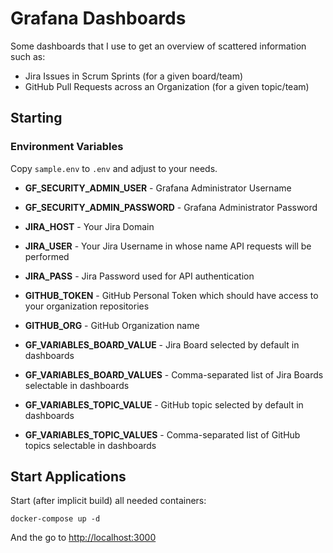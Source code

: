 # Grafana Dashboards

Some dashboards that I use to get an overview of scattered information such as:
- Jira Issues in Scrum Sprints (for a given board/team)
- GitHub Pull Requests across an Organization (for a given topic/team)

## Starting

### Environment Variables

Copy `sample.env` to `.env` and adjust to your needs.

* **GF_SECURITY_ADMIN_USER** - Grafana Administrator Username
* **GF_SECURITY_ADMIN_PASSWORD** - Grafana Administrator Password

* **JIRA_HOST** - Your Jira Domain
* **JIRA_USER** - Your Jira Username in whose name API requests will be performed
* **JIRA_PASS** - Jira Password used for API authentication

* **GITHUB_TOKEN** - GitHub Personal Token which should have access to your organization repositories
* **GITHUB_ORG** - GitHub Organization name

* **GF_VARIABLES_BOARD_VALUE** - Jira Board selected by default in dashboards
* **GF_VARIABLES_BOARD_VALUES** - Comma-separated list of Jira Boards selectable in dashboards

* **GF_VARIABLES_TOPIC_VALUE** - GitHub topic selected by default in dashboards
* **GF_VARIABLES_TOPIC_VALUES** - Comma-separated list of GitHub topics selectable in dashboards

## Start Applications

Start (after implicit build) all needed containers:

```
docker-compose up -d
```

And the go to [http://localhost:3000](http://localhost:3000)